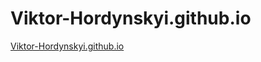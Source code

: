# Viktor-Hordynskyi.github.io
<a href="Viktor-Hordynskyi.github.io">Viktor-Hordynskyi.github.io</a>
